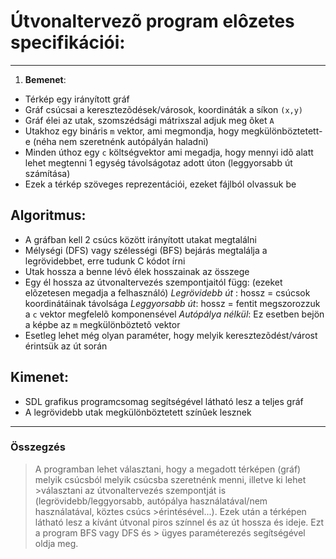 <meta charset="UTF-8">

# Útvonaltervezõ program el&ocirc;zetes specifikációi:
---
1. **Bemenet**:
  * Térkép egy irányított gráf
  * Gráf csúcsai a keresztezõdések/városok, koordináták a síkon `(x,y)`
  * Gráf élei az utak, szomszédsági mátrixszal adjuk meg õket `A` 
  * Utakhoz egy bináris `m` vektor, ami megmondja, hogy megkülönböztetett-e (néha nem szeretnénk autópályán haladni)
  * Minden úthoz egy `c` költségvektor ami megadja, hogy mennyi idõ alatt lehet megtenni 1 egység távolságotaz adott úton (leggyorsabb út számítása)
  * Ezek a térkép szöveges reprezentációi, ezeket fájlból olvassuk be 

## Algoritmus:
* A gráfban kell 2 csúcs között irányított utakat megtalálni 
* Mélységi (DFS) vagy szélességi (BFS) bejárás megtalálja a legrövidebbet, erre tudunk C kódot írni
* Utak hossza a benne lévõ élek hosszainak az összege 
* Egy él hossza az útvonaltervezés szempontjaitól függ: (ezeket elõzetesen megadja a felhasználó)
*Legrövidebb út* : hossz =  csúcsok koordinátáinak távolsága
*Leggyorsabb út*: hossz =  fentit megszorozzuk a `c` vektor megfelelõ komponensével
*Autópálya nélkül*: Ez esetben bejön a képbe az `m` megkülönböztetõ vektor
* Esetleg lehet még olyan paraméter, hogy melyik keresztezõdést/várost érintsük az út során

## Kimenet:
* SDL grafikus programcsomag segítségével látható lesz a teljes gráf
* A legrövidebb utak megkülönböztetett színûek lesznek
---
### Összegzés
> A programban lehet választani, hogy a megadott térképen (gráf) melyik csúcsból melyik csúcsba szeretnénk menni, illetve ki lehet >választani az útvonaltervezés szempontját is (legrövidebb/leggyorsabb, autópálya használatával/nem használatával, köztes csúcs >érintésével...). Ezek után a térképen látható lesz a kívánt útvonal piros színnel és az út hossza és ideje. Ezt a program BFS vagy DFS és > ügyes paraméterezés segítségével oldja meg.
